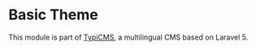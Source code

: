 # Basic Theme

This module is part of [TypiCMS](https://github.com/TypiCMS/Base), a multilingual CMS based on Laravel 5.  
